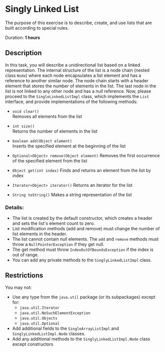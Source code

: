# Singly Linked List  

The purpose of this exercise is to describe, create, and use lists that are built according to special rules.


Duration: **1 hours**


## Description

In this task, you will describe a unidirectional list based on a linked representation. The internal structure of the list is a node chain (nested class `Node`) where each node encapsulates a list element and has a reference to another similar node. The node chain starts with a header element that stores the number of elements in the list. The last node in the list is not linked to any other node and has a null reference.
Now, please proceed to the `SingleLinkedListImpl` class, which implements the `List` interface, and provide implementations of the following methods:

* `void clear()`   
   Removes all elements from the list

*	`int size()`   
   Returns the number of elements in the list

*	`boolean add(Object element)`  
   Inserts the specified element at the beginning of the list

*	`Optional<Object> remove(Object element)` 
   Removes the first occurrence of the specified element from the list

*	`Object get(int index)` 
   Finds and returns an element from the list by index

*	`Iterator<Object> iterator()` 
   Returns an iterator for the list  

* `String toString()` 
   Makes a string representation of the list

### Details:
*	The list is created by the default constructor, which creates a header and sets the list's element count to zero.
* List modification methods (add and remove) must change the number of list elements in the header.
*	The list cannot contain null elements. The `add` and `remove` methods must throw a `NullPointerException` if they get null.
*	The get method must throw `IndexOutOfBoundsException` if the index is out of range.
*	You can add any private methods to the `SinglyLinkedListImpl` class.


## Restrictions
You may not: 
* Use any type from the `java.util` package (or its subpackages) except for: 
  * `java.util.Iterator`
  * `java.util.NoSuchElementException`
  * `java.util.Objects`
  * `java.util.Optional`
* Add additional fields to the `SingleArrayListImpl` and `SinglyLinkedListImpl.Node` classes.
* Add any additional methods to the  `SinglyLinkedListImpl.Node` class except constructors
